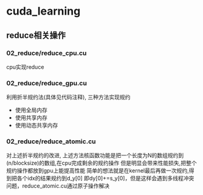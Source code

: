 # cuda_learning

## reduce相关操作
### 02_reduce/reduce_cpu.cu
cpu实现reduce
### 02_reduce/reduce_gpu.cu
利用折半规约法(具体见代码注释), 三种方法实现规约
- 使用全局内存
- 使用共享内存
- 使用动态共享内存
### 02_reduce/reduce_atomic.cu
对上述折半规约的改进, 上述方法核函数功能是把一个长度为N的数组规约到(n/blocksize)的数组,在cpu完成剩余的规约操作
但是明显会带来性能损失,把整个规约操作都放到gpu上能提高性能
简单的想法就是在kernel最后再做一次规约,得到把各个idx的结果规约到d_y[0]
即dy[0]+=s_y[0]，但是这样会遇到多线程冲突问题，reduce_atomic.cu通过原子操作解决